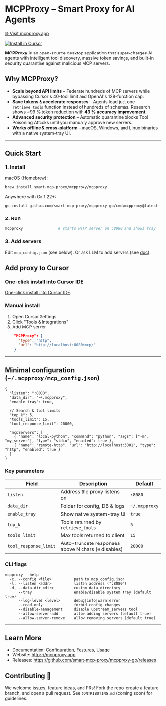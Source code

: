 # MCPProxy – Smart Proxy for AI Agents

<a href="https://mcpproxy.app" target="_blank" rel="noopener">🌐 Visit mcpproxy.app</a>

[![Install in Cursor](https://img.shields.io/badge/Install_in_Cursor-3e44fe?logo=data:image/svg+xml;base64,PHN2ZyB2aWV3Qm94P…&style=for-the-badge)](https://mcpproxy.app/cursor-install)

**MCPProxy** is an open-source desktop application that super-charges AI agents with intelligent tool discovery, massive token savings, and built-in security quarantine against malicious MCP servers.

## Why MCPProxy?

- **Scale beyond API limits** – Federate hundreds of MCP servers while bypassing Cursor's 40-tool limit and OpenAI's 128-function cap.
- **Save tokens & accelerate responses** – Agents load just one `retrieve_tools` function instead of hundreds of schemas. Research shows ~99 % token reduction with **43 % accuracy improvement**.
- **Advanced security protection** – Automatic quarantine blocks Tool Poisoning Attacks until you manually approve new servers.
- **Works offline & cross-platform** – macOS, Windows, and Linux binaries with a native system-tray UI.

---

## Quick Start

### 1. Install

macOS (Homebrew):
```bash
brew install smart-mcp-proxy/mcpproxy/mcpproxy
```

Anywhere with Go 1.22+:
```bash
go install github.com/smart-mcp-proxy/mcpproxy-go/cmd/mcpproxy@latest
```

### 2. Run

```bash
mcpproxy                # starts HTTP server on :8080 and shows tray
```

### 3. Add servers

Edit `mcp_config.json` (see below). Or ask LLM to add servers (see [doc](https://mcpproxy.app/docs/configuration#adding-servers)).

## Add proxy to Cursor

### One-click install into Cursor IDE

[One-click install into Cursor IDE](cursor://anysphere.cursor-deeplink/mcp/install?name=MCPProxy&config=eyJ0eXBlIjoiaHR0cCIsInVybCI6Imh0dHA6Ly9sb2NhbGhvc3Q6ODA4MC9tY3AvIn0=).

### Manual install


1. Open Cursor Settings
2. Click "Tools & Integrations"
3. Add MCP server
```json
    "MCPProxy": {
      "type": "http",
      "url": "http://localhost:8080/mcp/"
    }
```

---

## Minimal configuration (`~/.mcpproxy/mcp_config.json`)

```jsonc
{
  "listen": ":8080",
  "data_dir": "~/.mcpproxy",
  "enable_tray": true,

  // Search & tool limits
  "top_k": 5,
  "tools_limit": 15,
  "tool_response_limit": 20000,

  "mcpServers": [
    { "name": "local-python", "command": "python", "args": ["-m", "my_server"], "type": "stdio", "enabled": true },
    { "name": "remote-http", "url": "http://localhost:3001", "type": "http", "enabled": true }
  ]
}
```

### Key parameters

| Field | Description | Default |
|-------|-------------|---------|
| `listen` | Address the proxy listens on | `:8080` |
| `data_dir` | Folder for config, DB & logs | `~/.mcpproxy` |
| `enable_tray` | Show native system-tray UI | `true` |
| `top_k` | Tools returned by `retrieve_tools` | `5` |
| `tools_limit` | Max tools returned to client | `15` |
| `tool_response_limit` | Auto-truncate responses above N chars (`0` disables) | `20000` |

### CLI flags

```text
mcpproxy --help
  -c, --config <file>          path to mcp_config.json
  -l, --listen <addr>          listen address (":8080")
  -d, --data-dir <dir>         custom data directory
      --tray                   enable/disable system tray (default true)
      --log-level <level>      debug|info|warn|error
      --read-only              forbid config changes
      --disable-management     disable upstream_servers tool
      --allow-server-add       allow adding servers (default true)
      --allow-server-remove    allow removing servers (default true)
```

---

## Learn More

* Documentation: [Configuration](https://mcpproxy.app/docs/configuration), [Features](https://mcpproxy.app/docs/features), [Usage](https://mcpproxy.app/docs/usage)
* Website: <https://mcpproxy.app>
* Releases: <https://github.com/smart-mcp-proxy/mcpproxy-go/releases>

## Contributing 🤝

We welcome issues, feature ideas, and PRs! Fork the repo, create a feature branch, and open a pull request. See `CONTRIBUTING.md` (coming soon) for guidelines. 